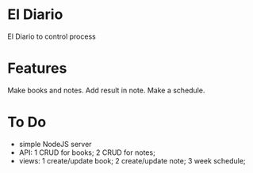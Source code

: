 # El Diario
El Diario to control process

# Features
Make books and notes.
Add result in note.
Make a schedule.

# To Do
- simple NodeJS server
- API:
1 CRUD for books;
2 CRUD for notes;
- views: 
1 create/update book;
2 create/update note;
3 week schedule;


